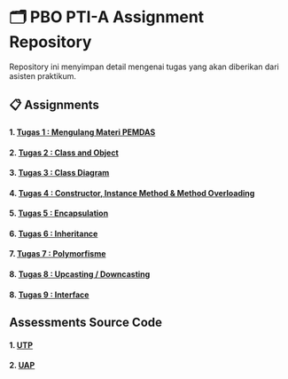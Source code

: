 # 🗂️ PBO PTI-A Assignment Repository

Repository ini menyimpan detail mengenai tugas yang akan diberikan dari asisten praktikum.

## 📋 Assignments
#### 1. [Tugas 1 : Mengulang Materi PEMDAS](./Tugas1/README.md)
#### 2. [Tugas 2 : Class and Object](./Tugas2/README.md)
#### 3. [Tugas 3 : Class Diagram](./Tugas3/README.md)
#### 4. [Tugas 4 : Constructor, Instance Method & Method Overloading](./Tugas4/README.md)
#### 5. [Tugas 5 : Encapsulation](./Tugas5/README.md)
#### 6. [Tugas 6 : Inheritance](./Tugas6/README.md)
#### 7. [Tugas 7 : Polymorfisme](./Tugas7/README.md)
#### 8. [Tugas 8 : Upcasting / Downcasting](./Tugas8/README.md)
#### 8. [Tugas 9 : Interface](./Tugas9/README.md)

## Assessments Source Code
#### 1. [UTP](./UTP/src/)
#### 2. [UAP](./UAP/)
